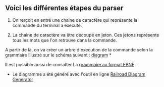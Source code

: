 ## Voici les différentes étapes du parser

1) On rerçoit en entré une chaine de caractère qui représente la commande du
terminal a executé. 

2) La chaine de caractère va être découpé en jeton. Ces jetons représente tous
les mots que l'on retrouve dans la commande.

A partir de là, on va créer un arbre d'execution de la commande selon la
grammaire illustré sur le schéma suivant : [diagram](diagram.xhml) *

Il est possible aussi de consulter La [grammaire au format EBNF](grammar.txt).




* Le diagramme a été généré avec l'outil en ligne 
[Railroad Diagram Generator](https://www.bottlecaps.de/rr/ui)
